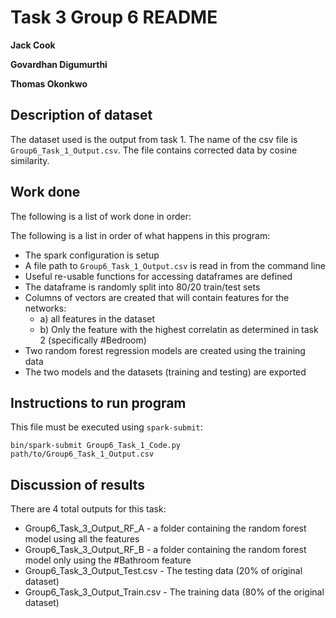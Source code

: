 # Task 3 Group 6 README

**Jack Cook**

**Govardhan Digumurthi**

**Thomas Okonkwo**

## Description of dataset
The dataset used is the output from task 1. The name of the csv file is
`Group6_Task_1_Output.csv`. The file contains corrected data by cosine
similarity.

## Work done
The following is a list of work done in order:

The following is a list in order of what happens in this program:

- The spark configuration is setup
- A file path to `Group6_Task_1_Output.csv` is read in from the command
  line
- Useful re-usable functions for accessing dataframes are defined
- The dataframe is randomly split into 80/20 train/test sets
- Columns of vectors are created that will contain features for the
  networks:
  * a) all features in the dataset
  * b) Only the feature with the highest correlatin as determined in
       task 2 (specifically #Bedroom)
- Two random forest regression models are created using the training 
  data
- The two models and the datasets (training and testing) are exported

## Instructions to run program
This file must be executed using `spark-submit`:
```
bin/spark-submit Group6_Task_1_Code.py path/to/Group6_Task_1_Output.csv
```

## Discussion of results
There are 4 total outputs for this task:

- Group6_Task_3_Output_RF_A - a folder containing the random forest 
  model using all the features
- Group6_Task_3_Output_RF_B - a folder containing the random forest
  model only using the #Bathroom feature
- Group6_Task_3_Output_Test.csv - The testing data (20% of original
  dataset)
- Group6_Task_3_Output_Train.csv - The training data (80% of the 
  original dataset)
